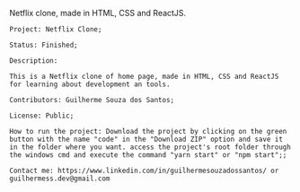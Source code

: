 Netflix clone, made in HTML, CSS and ReactJS.

    Project: Netflix Clone;

    Status: Finished;

    Description:

    This is a Netflix clone of home page, made in HTML, CSS and ReactJS for learning about development an tools. 

    Contributors: Guilherme Souza dos Santos;

    License: Public;

    How to run the project: Download the project by clicking on the green button with the name "code" in the "Download ZIP" option and save it in the folder where you want. access the project's root folder through the windows cmd and execute the command "yarn start" or "npm start";;

    Contact me: https://www.linkedin.com/in/guilhermesouzadossantos/ or guilhermess.dev@gmail.com
